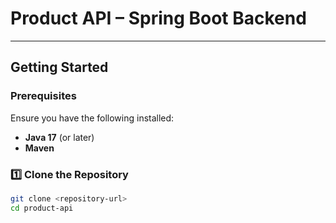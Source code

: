 
# Product API – Spring Boot Backend


---

##  Getting Started

### Prerequisites
Ensure you have the following installed:
- **Java 17** (or later)
- **Maven**

### 1️⃣ Clone the Repository
```sh
git clone <repository-url>
cd product-api
